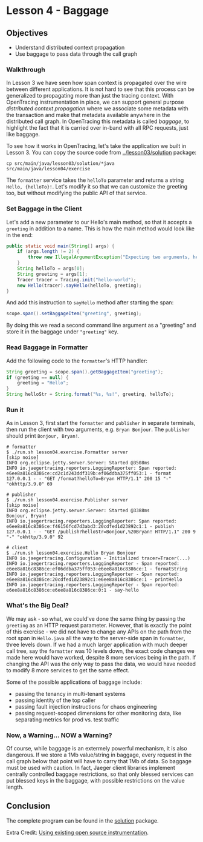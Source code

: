 # Lesson 4 - Baggage

## Objectives

* Understand distributed context propagation
* Use baggage to pass data through the call graph

### Walkthrough

In Lesson 3 we have seen how span context is propagated over the wire between different applications.
It is not hard to see that this process can be generalized to propagating more than just the tracing context.
With OpenTracing instrumentation in place, we can support general purpose _distributed context propagation_
where we associate some metadata with the transaction and make that metadata available anywhere in the
distributed call graph. In OpenTracing this metadata is called _baggage_, to highlight the fact that
it is carried over in-band with all RPC requests, just like baggage.

To see how it works in OpenTracing, let's take the application we built in Lesson 3. You can copy the source
code from [../lesson03/solution](../lesson03/solution) package:

```
cp src/main/java/lesson03/solution/*java src/main/java/lesson04/exercise
```

The `formatter` service takes the `helloTo` parameter and returns a string `Hello, {helloTo}!`. Let's modify
it so that we can customize the greeting too, but without modifying the public API of that service.

### Set Baggage in the Client

Let's add a new parameter to our Hello's main method, so that it accepts a `greeting` in addition to a name.
This is how the main method would look like in the end:

```java
public static void main(String[] args) {
    if (args.length != 2) {
        throw new IllegalArgumentException("Expecting two arguments, helloTo and greeting");
    }
    String helloTo = args[0];
    String greeting = args[1];
    Tracer tracer = Tracing.init("hello-world");
    new Hello(tracer).sayHello(helloTo, greeting);
}
```

And add this instruction to `sayHello` method after starting the span:

```java
scope.span().setBaggageItem("greeting", greeting);
```

By doing this we read a second command line argument as a "greeting" and store it in the baggage under `"greeting"` key.

### Read Baggage in Formatter

Add the following code to the `formatter`'s HTTP handler:

```java
String greeting = scope.span().getBaggageItem("greeting");
if (greeting == null) {
    greeting = "Hello";
}
String helloStr = String.format("%s, %s!", greeting, helloTo);
```

### Run it

As in Lesson 3, first start the `formatter` and `publisher` in separate terminals, then run the client
with two arguments, e.g. `Bryan Bonjour`. The `publisher` should print `Bonjour, Bryan!`.

```
# formatter
$ ./run.sh lesson04.exercise.Formatter server
[skip noise]
INFO org.eclipse.jetty.server.Server: Started @3508ms
INFO io.jaegertracing.reporters.LoggingReporter: Span reported: e6ee8a816c8386ce:cd2c1d243ddf319b:ef06ddba375ff053:1 - format
127.0.0.1 - - "GET /format?helloTo=Bryan HTTP/1.1" 200 15 "-" "okhttp/3.9.0" 69

# publisher
$ ./run.sh lesson04.exercise.Publisher server
[skip noise]
INFO org.eclipse.jetty.server.Server: Started @3388ms
Bonjour, Bryan!
INFO io.jaegertracing.reporters.LoggingReporter: Span reported: e6ee8a816c8386ce:f46156fcd7d3abd3:20cdfed1d23892c1:1 - publish
127.0.0.1 - - "GET /publish?helloStr=Bonjour,%20Bryan! HTTP/1.1" 200 9 "-" "okhttp/3.9.0" 92

# client
$ ./run.sh lesson04.exercise.Hello Bryan Bonjour
INFO io.jaegertracing.Configuration - Initialized tracer=Tracer(...)
INFO io.jaegertracing.reporters.LoggingReporter - Span reported: e6ee8a816c8386ce:ef06ddba375ff053:e6ee8a816c8386ce:1 - formatString
INFO io.jaegertracing.reporters.LoggingReporter - Span reported: e6ee8a816c8386ce:20cdfed1d23892c1:e6ee8a816c8386ce:1 - printHello
INFO io.jaegertracing.reporters.LoggingReporter - Span reported: e6ee8a816c8386ce:e6ee8a816c8386ce:0:1 - say-hello
```

### What's the Big Deal?

We may ask - so what, we could've done the same thing by passing the `greeting` as an HTTP request parameter.
However, that is exactly the point of this exercise - we did not have to change any APIs on the path from
the root span in `Hello.java` all the way to the server-side span in `formatter`, three levels down.
If we had a much larger application with much deeper call tree, say the `formatter` was 10 levels down,
the exact code changes we made here would have worked, despite 8 more services being in the path.
If changing the API was the only way to pass the data, we would have needed to modify 8 more services
to get the same effect.

Some of the possible applications of baggage include:

  * passing the tenancy in multi-tenant systems
  * passing identity of the top caller
  * passing fault injection instructions for chaos engineering
  * passing request-scoped dimensions for other monitoring data, like separating metrics for prod vs. test traffic


### Now, a Warning... NOW a Warning?

Of course, while baggage is an extermely powerful mechanism, it is also dangerous. If we store a 1Mb value/string
in baggage, every request in the call graph below that point will have to carry that 1Mb of data. So baggage
must be used with caution. In fact, Jaeger client libraries implement centrally controlled baggage restrictions,
so that only blessed services can put blessed keys in the baggage, with possible restrictions on the value length.

## Conclusion

The complete program can be found in the [solution](./solution) package.

Extra Credit: [Using existing open source instrumentation](../extracredit).
